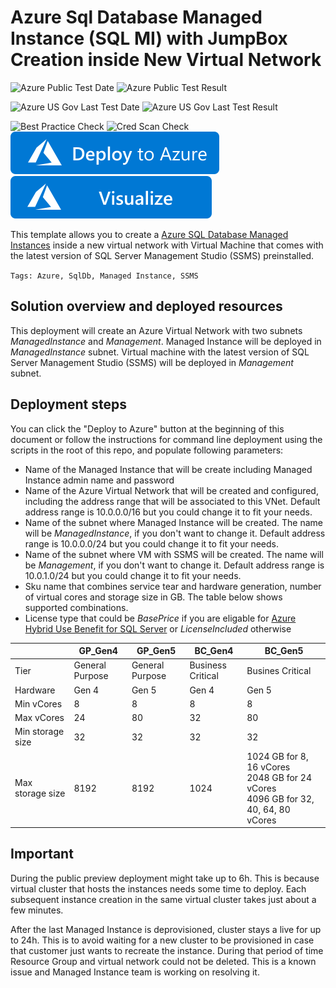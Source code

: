 # Azure Sql Database Managed Instance (SQL MI) with JumpBox Creation inside New Virtual Network

![Azure Public Test Date](https://azurequickstartsservice.blob.core.windows.net/badges/201-sqlmi-new-vnet-w-jumpbox/PublicLastTestDate.svg)
![Azure Public Test Result](https://azurequickstartsservice.blob.core.windows.net/badges/201-sqlmi-new-vnet-w-jumpbox/PublicDeployment.svg)

![Azure US Gov Last Test Date](https://azurequickstartsservice.blob.core.windows.net/badges/201-sqlmi-new-vnet-w-jumpbox/FairfaxLastTestDate.svg)
![Azure US Gov Last Test Result](https://azurequickstartsservice.blob.core.windows.net/badges/201-sqlmi-new-vnet-w-jumpbox/FairfaxDeployment.svg)

![Best Practice Check](https://azurequickstartsservice.blob.core.windows.net/badges/201-sqlmi-new-vnet-w-jumpbox/BestPracticeResult.svg)
![Cred Scan Check](https://azurequickstartsservice.blob.core.windows.net/badges/201-sqlmi-new-vnet-w-jumpbox/CredScanResult.svg)
[![Deploy To Azure](https://raw.githubusercontent.com/Azure/azure-quickstart-templates/master/1-CONTRIBUTION-GUIDE/images/deploytoazure.svg?sanitize=true)]("https://portal.azure.com/#create/Microsoft.Template/uri/https%3A%2F%2Fraw.githubusercontent.com%2FAzure%2Fazure-quickstart-templates%2Fmaster%2F201-sqlmi-new-vnet-w-jumpbox%2Fazuredeploy.json")
[![Visualize](https://raw.githubusercontent.com/Azure/azure-quickstart-templates/master/1-CONTRIBUTION-GUIDE/images/visualizebutton.svg?sanitize=true)]("http://armviz.io/#/?load=https%3A%2F%2Fraw.githubusercontent.com%2FAzure%2Fazure-quickstart-templates%2Fmaster%2F201-sqlmi-new-vnet-w-jumpbox%2Fazuredeploy.json")

This template allows you to create a
[Azure SQL Database Managed Instances](https://docs.microsoft.com/en-us/azure/sql-database/sql-database-managed-instance)
inside a new virtual network with Virtual Machine that comes with the latest
version of SQL Server Management Studio (SSMS) preinstalled.

`Tags: Azure, SqlDb, Managed Instance, SSMS`

## Solution overview and deployed resources

This deployment will create an Azure Virtual Network with two subnets
_ManagedInstance_ and _Management_. Managed Instance will be deployed in
_ManagedInstance_ subnet. Virtual machine with the latest version of SQL Server
Management Studio (SSMS) will be deployed in _Management_ subnet.

## Deployment steps

You can click the "Deploy to Azure" button at the beginning of this document or
follow the instructions for command line deployment using the scripts in the
root of this repo, and populate following parameters:

- Name of the Managed Instance that will be create including Managed Instance
  admin name and password
- Name of the Azure Virtual Network that will be created and configured,
  including the address range that will be associated to this VNet. Default
  address range is 10.0.0.0/16 but you could change it to fit your needs.
- Name of the subnet where Managed Instance will be created. The name will be
  _ManagedInstance_, if you don't want to change it. Default address range is
  10.0.0.0/24 but you could change it to fit your needs.
- Name of the subnet where VM with SSMS will be created. The name will be
  _Management_, if you don't want to change it. Default address range is
  10.0.1.0/24 but you could change it to fit your needs.
- Sku name that combines service tear and hardware generation, number of virtual
  cores and storage size in GB. The table below shows supported combinations.
- License type that could be _BasePrice_ if you are eligable for
  [Azure Hybrid Use Benefit for SQL Server](https://azure.microsoft.com/en-us/pricing/hybrid-benefit/)
  or _LicenseIncluded_ otherwise

|                  | GP_Gen4         | GP_Gen5         | BC_Gen4           | BC_Gen5                                                                                  |
| ---------------- | --------------- | --------------- | ----------------- | ---------------------------------------------------------------------------------------- |
| Tier             | General Purpose | General Purpose | Business Critical | Busines Critical                                                                         |
| Hardware         | Gen 4           | Gen 5           | Gen 4             | Gen 5                                                                                    |
| Min vCores       | 8               | 8               | 8                 | 8                                                                                        |
| Max vCores       | 24              | 80              | 32                | 80                                                                                       |
| Min storage size | 32              | 32              | 32                | 32                                                                                       |
| Max storage size | 8192            | 8192            | 1024              | 1024 GB for 8, 16 vCores<br/>2048 GB for 24 vCores<br/>4096 GB for 32, 40, 64, 80 vCores |

## Important

During the public preview deployment might take up to 6h. This is because
virtual cluster that hosts the instances needs some time to deploy. Each
subsequent instance creation in the same virtual cluster takes just about a few
minutes.

After the last Managed Instance is deprovisioned, cluster stays a live for up to
24h. This is to avoid waiting for a new cluster to be provisioned in case that
customer just wants to recreate the instance. During that period of time
Resource Group and virtual network could not be deleted. This is a known issue
and Managed Instance team is working on resolving it.
